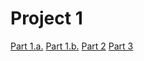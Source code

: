 # Project 1
[Part 1.a.](densitySwaziland.md)
[Part 1.b.](project1.md)
[Part 2](project1_part2.md)
[Part 3](project1_part3.md)
